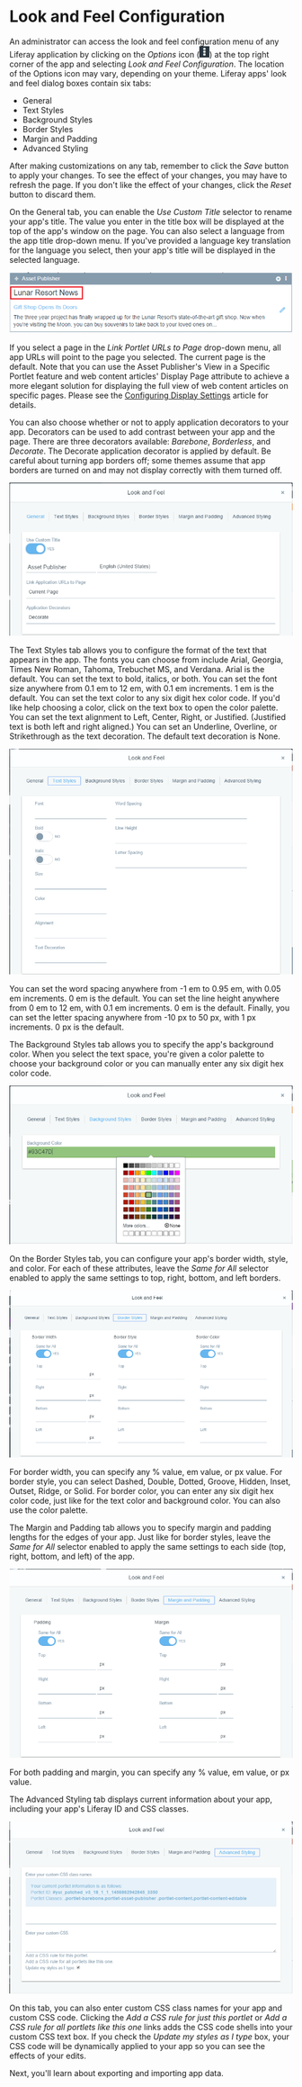 # Look and Feel Configuration

An administrator can access the look and feel configuration menu of any Liferay
application by clicking on the *Options* icon
(![Options](../../../images/icon-options.png)) at the top right corner of the
app and selecting *Look and Feel Configuration*. The location of the Options
icon may vary, depending on your theme. Liferay apps' look and feel dialog boxes
contain six tabs:

- General
- Text Styles
- Background Styles
- Border Styles
- Margin and Padding
- Advanced Styling

After making customizations on any tab, remember to click the *Save* button to
apply your changes. To see the effect of your changes, you may have to refresh
the page. If you don't like the effect of your changes, click the *Reset*
button to discard them.

On the General tab, you can enable the *Use Custom Title* selector to
rename your app's title. The value you enter in the title box will
be displayed at the top of the app's window on the page. You can also select
a language from the app title drop-down menu. If you've provided a language
key translation for the language you select, then your app's title will be
displayed in the selected language.

![Figure 1: To illustrate using a custom title, the Asset Publisher's default title has been replaced with a more appropriate heading.](../../../images/look-and-feel-portlet-configuration.png)

If you select a page in the *Link Portlet URLs to Page* drop-down menu, all
app URLs will point to the page you selected. The current page is the
default. Note that you can use the Asset Publisher's View in a Specific Portlet
feature and web content articles' Display Page attribute to achieve a more
elegant solution for displaying the full view of web content articles on
specific pages. Please see the
[Configuring Display Settings](/discover/portal/-/knowledge_base/7-0/publishing-assets#configuring-display-settings)
article for details.

<!--
Check that below note is valid for 7.0. This functionality is still available.
-Cody

+$$$

**Note:** The *Link Portlet URLs to Page* menu is deprecated for Liferay 6.2 and
will be removed in Liferay 7.0. The functionality of this menu can also be found
in the Asset Publisher. 

$$$
-->

You can also choose whether or not to apply application decorators to your app.
Decorators can be used to add contrast between your app and the page. There are
three decorators available: *Barebone*, *Borderless*, and *Decorate*. The
Decorate application decorator is applied by default. Be careful about turning
app borders off; some themes assume that app borders are turned on and may not
display correctly with them turned off.

![Figure 2: The General tab of the Look and Feel Configuration menu allows you to define a custom app title, link app URLs to a specific page, and select the app contrast option using decorators.](../../../images/look-and-feel-portlet-configuration-menu.png)

The Text Styles tab allows you to configure the format of the text that appears
in the app. The fonts you can choose from include Arial, Georgia, Times New
Roman, Tahoma, Trebuchet MS, and Verdana. Arial is the default. You can set the
text to bold, italics, or both. You can set the font size anywhere from 0.1 em
to 12 em, with 0.1 em increments. 1 em is the default. You can set the text
color to any six digit hex color code. If you'd like help choosing a color,
click on the text box to open the color palette. You can set the text alignment
to Left, Center, Right, or Justified. (Justified text is both left and right
aligned.) You can set an Underline, Overline, or Strikethrough as the text
decoration. The default text decoration is None.

![Figure 3: The Text Styles tab lets you configure the format of the text that appears in the app.](../../../images/look-and-feel-text-styles.png)

You can set the word spacing anywhere from -1 em to 0.95 em, with 0.05 em
increments. 0 em is the default. You can set the line height anywhere from 0 em
to 12 em, with 0.1 em increments. 0 em is the default. Finally, you can set the
letter spacing anywhere from -10 px to 50 px, with 1 px increments. 0 px is the
default.

The Background Styles tab allows you to specify the app's background color.
When you select the text space, you're given a color palette to choose your
background color or you can manually enter any six digit hex color code.

![Figure 4: The Background Styles tab lets you specify the app's background color.](../../../images/look-and-feel-background-styles.png)

On the Border Styles tab, you can configure your app's border width, style, and
color. For each of these attributes, leave the *Same for All* selector enabled
to apply the same settings to top, right, bottom, and left borders.

![Figure 5: The Border Styles tab lets you specify a border width, style, and color for each side of the app.](../../../images/look-and-feel-border-styles.png)

For border width, you can specify any % value, em value, or px value. For
border style, you can select Dashed, Double, Dotted, Groove, Hidden, Inset,
Outset, Ridge, or Solid. For border color, you can enter any six digit hex
color code, just like for the text color and background color. You can also use
the color palette.

The Margin and Padding tab allows you to specify margin and padding lengths for
the edges of your app. Just like for border styles, leave the *Same for All*
selector enabled to apply the same settings to each side (top, right, bottom,
and left) of the app.

![Figure 6: The Margin and Padding tab allows you to specify margin and padding lengths for the sides of your app.](../../../images/look-and-feel-margin-and-padding.png)

For both padding and margin, you can specify any % value, em value, or px
value.

The Advanced Styling tab displays current information about your app, including
your app's Liferay ID and CSS classes.

![Figure 7: The Advanced Styling tab displays your app's Liferay ID and allows you to enter CSS code to customize the look and feel of your app.](../../../images/look-and-feel-advanced-styling.png)

On this tab, you can also enter custom CSS class names for your app and custom
CSS code. Clicking the *Add a CSS rule for just this portlet* or *Add a CSS rule
for all portlets like this one* links adds the CSS code shells into your custom
CSS text box. If you check the *Update my styles as I type* box, your CSS code
will be dynamically applied to your app so you can see the effects of your
edits.

Next, you'll learn about exporting and importing app data.

